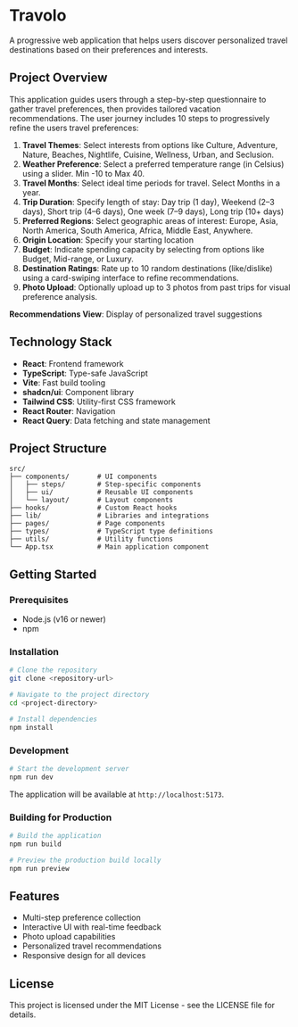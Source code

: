 # Travolo

A progressive web application that helps users discover personalized travel destinations based on their preferences and interests.

## Project Overview

This application guides users through a step-by-step questionnaire to gather travel preferences, then provides tailored vacation recommendations. The user journey includes 10 steps to progressively refine the users travel preferences:

1. **Travel Themes**: Select interests from options like Culture, Adventure, Nature, Beaches, Nightlife, Cuisine, Wellness, Urban, and Seclusion.
2. **Weather Preference**: Select a preferred temperature range (in Celsius) using a slider. Min -10 to Max 40.
3. **Travel Months**: Select ideal time periods for travel. Select Months in a year.
4. **Trip Duration**: Specify length of stay: Day trip (1 day), Weekend (2–3 days), Short trip (4–6 days), One week (7–9 days), Long trip (10+ days)
5. **Preferred Regions**: Select geographic areas of interest: Europe, Asia, North America, South America, Africa, Middle East, Anywhere.
6. **Origin Location**: Specify your starting location
7. **Budget**: Indicate spending capacity by selecting from options like Budget, Mid-range, or Luxury.
8. **Destination Ratings**: Rate up to 10 random destinations (like/dislike) using a card-swiping interface to refine recommendations.
9. **Photo Upload**: Optionally upload up to 3 photos from past trips for visual preference analysis.

**Recommendations View**: Display of personalized travel suggestions

## Technology Stack

- **React**: Frontend framework
- **TypeScript**: Type-safe JavaScript
- **Vite**: Fast build tooling
- **shadcn/ui**: Component library
- **Tailwind CSS**: Utility-first CSS framework
- **React Router**: Navigation
- **React Query**: Data fetching and state management

## Project Structure

```
src/
├── components/       # UI components
│   ├── steps/        # Step-specific components
│   ├── ui/           # Reusable UI components
│   └── layout/       # Layout components
├── hooks/            # Custom React hooks
├── lib/              # Libraries and integrations
├── pages/            # Page components
├── types/            # TypeScript type definitions
├── utils/            # Utility functions
└── App.tsx           # Main application component
```

## Getting Started

### Prerequisites

- Node.js (v16 or newer)
- npm

### Installation

```bash
# Clone the repository
git clone <repository-url>

# Navigate to the project directory
cd <project-directory>

# Install dependencies
npm install
```

### Development

```bash
# Start the development server
npm run dev
```

The application will be available at `http://localhost:5173`.

### Building for Production

```bash
# Build the application
npm run build

# Preview the production build locally
npm run preview
```

## Features

- Multi-step preference collection
- Interactive UI with real-time feedback
- Photo upload capabilities
- Personalized travel recommendations
- Responsive design for all devices

## License

This project is licensed under the MIT License - see the LICENSE file for details.
